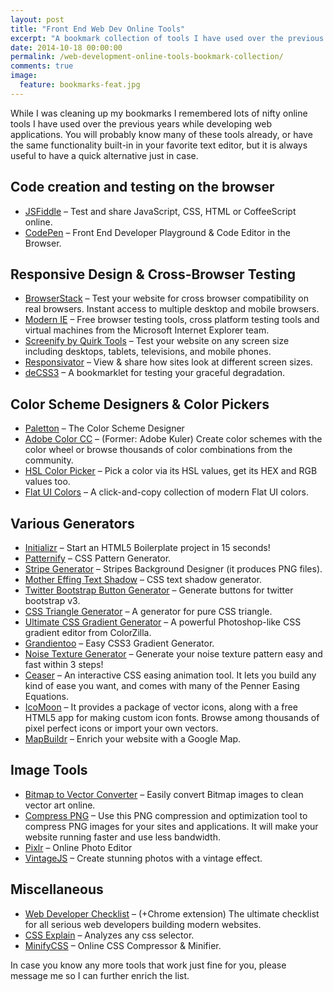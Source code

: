```yaml
---
layout: post
title: "Front End Web Dev Online Tools"
excerpt: "A bookmark collection of tools I have used over the previous years while developing web applications."
date: 2014-10-18 00:00:00
permalink: /web-development-online-tools-bookmark-collection/
comments: true
image:
  feature: bookmarks-feat.jpg
---
```


While I was cleaning up my bookmarks I remembered lots of nifty online tools I have used over the previous years while developing web applications. You will probably know many of these tools already, or have the same functionality built-in in your favorite text editor, but it is always useful to have a quick alternative just in case.

## Code creation and testing on the browser

  * <a title="JSFiddle" href="http://jsfiddle.net/" target="_blank">JSFiddle</a> &#8211; Test and share JavaScript, CSS, HTML or CoffeeScript online.
  * <a title="Codepen" href="http://codepen.io/" target="_blank">CodePen</a> &#8211; Front End Developer Playground & Code Editor in the Browser.

## Responsive Design & Cross-Browser Testing

  * <a href="http://www.browserstack.com/" target="_blank">BrowserStack</a> &#8211; Test your website for cross browser compatibility on real browsers. Instant access to multiple desktop and mobile browsers.
  * <a href="https://www.modern.ie/en-us" target="_blank">Modern IE</a> &#8211; Free browser testing tools, cross platform testing tools and virtual machines from the Microsoft Internet Explorer team.
  * <a href="http://quirktools.com/screenfly/" target="_blank">Screenify by Quirk Tools</a> &#8211; Test your website on any screen size including desktops, tablets, televisions, and mobile phones.
  * <a href="http://johnpolacek.github.io/Responsivator/" target="_blank">Responsivator</a> &#8211; View & share how sites look at different screen sizes.
  * <a href="http://davatron5000.github.io/deCSS3/" target="_blank">deCSS3</a> &#8211; A bookmarklet for testing your graceful degradation.

## Color Scheme Designers & Color Pickers

  * <a href="http://paletton.com/" target="_blank">Paletton</a> &#8211; The Color Scheme Designer
  * <a href="https://color.adobe.com/create/color-wheel/" target="_blank">Adobe Color CC</a> &#8211; (Former: Adobe Kuler) Create color schemes with the color wheel or browse thousands of color combinations from the community.
  * <a href="http://hslpicker.com/" target="_blank">HSL Color Picker</a> &#8211; Pick a color via its HSL values, get its HEX and RGB values too.
  * <a href="http://flatuicolors.com/" target="_blank">Flat UI Colors</a> &#8211; A click-and-copy collection of modern Flat UI colors.

## Various Generators

  * <a href="http://www.initializr.com/" target="_blank">Initializr</a> &#8211; Start an HTML5 Boilerplate project in 15 seconds!
  * <a href="http://www.patternify.com/" target="_blank">Patternify</a> &#8211; CSS Pattern Generator.
  * <a href="http://www.stripegenerator.com/" target="_blank">Stripe Generator</a> &#8211; Stripes Background Designer (it produces PNG files).
  * <a href="http://mothereffingtextshadow.com/" target="_blank">Mother Effing Text Shadow</a> &#8211; CSS text shadow generator.
  * <a href="http://www.plugolabs.com/twitter-bootstrap-button-generator-3/" target="_blank">Twitter Bootstrap Button Generator</a> &#8211; Generate buttons for twitter bootstrap v3.
  * <a href="http://apps.eky.hk/css-triangle-generator/" target="_blank">CSS Triangle Generator</a> &#8211; A generator for pure CSS triangle.
  * <a href="http://www.colorzilla.com/gradient-editor/" target="_blank">Ultimate CSS Gradient Generator</a> &#8211; A powerful Photoshop-like CSS gradient editor from ColorZilla.
  * <a href="http://gradientoo.com/" target="_blank">Grandientoo</a> &#8211; Easy CSS3 Gradient Generator.
  * <a href="http://www.noisetexturegenerator.com/" target="_blank">Noise Texture Generator</a> &#8211; Generate your noise texture pattern easy and fast within 3 steps!
  * <a href="http://matthewlein.com/ceaser/" target="_blank">Ceaser</a> &#8211; An interactive CSS easing animation tool. It lets you build any kind of ease you want, and comes with many of the Penner Easing Equations.
  * <a href="https://icomoon.io/app/#/select" target="_blank">IcoMoon</a> &#8211; It provides a package of vector icons, along with a free HTML5 app for making custom icon fonts. Browse among thousands of pixel perfect icons or import your own vectors.
  * <a href="http://mapbuildr.com/" target="_blank">MapBuildr</a> &#8211; Enrich your website with a Google Map.

## Image Tools

  * <a href="http://vectormagic.com/home" target="_blank">Bitmap to Vector Converter</a> &#8211; Easily convert Bitmap images to clean vector art online.
  * <a href="http://compresspng.com/" target="_blank">Compress PNG</a> &#8211; Use this PNG compression and optimization tool to compress PNG images for your sites and applications. It will make your website running faster and use less bandwidth.
  * <a href="https://pixlr.com/" target="_blank">Pixlr</a> &#8211; Online Photo Editor
  * <a href="http://vintagejs.com/" target="_blank">VintageJS</a> &#8211; Create stunning photos with a vintage effect.

## Miscellaneous

  * <a href="http://webdevchecklist.com/" target="_blank">Web Developer Checklist</a> &#8211; (+Chrome extension) The ultimate checklist for all serious web developers building modern websites.
  * <a href="http://josh.github.io/css-explain/" target="_blank">CSS Explain</a> &#8211; Analyzes any css selector.
  * <a href="http://www.minifycss.com/css-compressor/" target="_blank">MinifyCSS</a> &#8211; Online CSS Compressor & Minifier.

In case you know any more tools that work just fine for you, please message me so I can further enrich the list.
